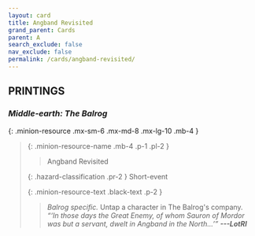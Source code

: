 ```yaml
---
layout: card
title: Angband Revisited
grand_parent: Cards
parent: A
search_exclude: false
nav_exclude: false
permalink: /cards/angband-revisited/
---
```


## PRINTINGS


### _Middle-earth: The Balrog_

{: .minion-resource .mx-sm-6 .mx-md-8 .mx-lg-10 .mb-4 }
> {: .minion-resource-name .mb-4 .p-1 .pl-2 }
> > <div class="hazard-mp"></div>
> > <div class="card-name">Angband Revisited</div>
>
> {: .hazard-classification .pr-2 }
> Short-event
>
> {: .minion-resource-text .black-text .p-2 }
> > _Balrog specific._ Untap a character in The Balrog's company. <br>_“‘In those days the Great Enemy, of whom Sauron of Mordor was but a servant, dwelt in Angband in the North...’”_ ***---&#65279;LotRI*** 
> 

